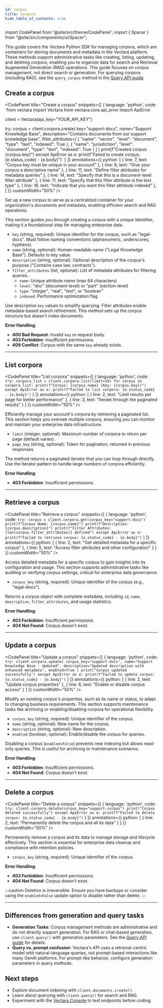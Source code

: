 ```yaml
---
id: corpus
title: Corpora
hide_table_of_contents: true
---
```


import CodePanel from '@site/src/theme/CodePanel';
import { Spacer } from "@site/src/components/ui/Spacer";

This guide covers the Vectara Python SDK for managing corpora, which are 
containers for storing documents and metadata in the Vectara platform. These 
methods support administrative tasks like creating, listing, updating, and 
deleting corpora, enabling you to organize data for search and Retrieval 
Augmented Generation (RAG) operations. This guide focuses on corpus management, 
not direct search or generation. For querying corpora (including RAG), see the 
`query_corpus` method in the [Query API guide](https://docs.vectara.com/docs/api-reference/search-apis/search).

## Create a corpus

<CodePanel
  title="Create a corpus"
  snippets={[
    {
      language: 'python',
      code: `from vectara import Vectara
from vectara.core.api_error import ApiError

client = Vectara(api_key="YOUR_API_KEY")

try:
    corpus = client.corpora.create(
        key="support-docs",
        name="Support Knowledge Base", 
        description="Contains documents from our support knowledge base",
        filter_attributes=[
            {
                "name": "sector",
                "level": "document",
                "type": "text",
                "indexed": True
            },
            {
                "name": "jurisdiction", 
                "level": "document",
                "type": "text",
                "indexed": True
            }
        ]
    )
    print(f"Created corpus: {corpus.key}")
except ApiError as e:
    print(f"Failed to create corpus: {e.status_code} - {e.body}")`
    }
  ]}
  annotations={{
    python: [
      { line: 7, text: "Corpus key must be unique in your account" },
      { line: 8, text: "Give your corpus a descriptive name" },
      { line: 11, text: "Define filter attributes for metadata queries" },
      { line: 14, text: "Specify that this is a document-level filter attribute" },
      { line: 11, text: "Specify that this filter attribute is the text type" },
      { line: 16, text: "Indicate that you want this filter attribute indexed" },
    ]
  }}
  customWidth="50%"
/>

Set up a new corpus to serve as a centralized container for your organization's 
documents and metadata, enabling efficient search and RAG operations.

This section guides you through creating a corpus with a unique identifier, making 
it a foundational step for managing enterprise data.

- `key` (string, required): Unique identifier for the corpus, such as "legal-docs". Must follow 
  naming conventions (alphanumeric, underscores, hyphens).
- `name` (string, optional): Human-readable name ("Legal Knowledge Base"). Defaults to key value.
- `description` (string, optional): Optional description of the corpus's purpose ("Contains case 
  law, contracts").
- `filter_attributes` (list, optional): List of metadata attributes for filtering queries.
  - `name`: Unique attribute name (max 64 characters)
  - `level`: "doc" (document-level) or "part" (section-level)
  - `type`: "integer", "real", "text", or "boolean"
  - `indexed`: Performance optimization flag

Use descriptive `key` values to simplify querying. Filter attributes enable metadata-based 
search refinement. This method sets up the corpus structure but doesn't index documents.

**Error Handling**:
- **400 Bad Request**: Invalid `key` or request body.
- **403 Forbidden**: Insufficient permissions.
- **409 Conflict**: Corpus with the same `key` already exists.

---

## List corpora

<CodePanel
  title="List corpora"
  snippets={[
    {
      language: 'python',
      code: `try:
    corpora_list = client.corpora.list(limit=10)
    for corpus in corpora_list:
        print(f"Corpus: {corpus.name} (Key: {corpus.key})")
except ApiError as e:
    print(f"Failed to list corpora: {e.status_code} - {e.body}")`
    }
  ]}
  annotations={{
    python: [
      { line: 2, text: "Limit results per page for better performance" },
      { line: 3, text: "Iterate through the paginated results" }
    ]
  }}
  customWidth="50%"
/>

Efficiently manage your account's corpora by retrieving a paginated list. This section helps you 
oversee multiple corpora, ensuring you can monitor and maintain your enterprise 
data infrastructure.

- `limit` (integer, optional): Maximum number of corpora to return per page (default varies).
- `page_key` (string, optional): Token for pagination, returned in previous responses.

The method returns a paginated iterator that you can loop through directly. Use the iterator 
pattern to handle large numbers of corpora efficiently.

**Error Handling**:
- **403 Forbidden**: Insufficient permissions.

---

## Retrieve a corpus

<CodePanel
  title="Retrieve a corpus"
  snippets={[
    {
      language: 'python',
      code: `try:
    corpus = client.corpora.get(corpus_key="support-docs")
    print(f"Corpus Name: {corpus.name}")
    print(f"Description: {corpus.description}")
    print(f"Filter Attributes: {len(corpus.filter_attributes)} defined")
except ApiError as e:
    print(f"Failed to retrieve corpus: {e.status_code} - {e.body}")`
    }
  ]}
  annotations={{
    python: [
      { line: 2, text: "Get detailed metadata for a specific corpus" },
      { line: 5, text: "Access filter attributes and other configuration" }
    ]
  }}
  customWidth="50%"
/>

Access detailed metadata for a specific corpus to gain insights into its 
configuration and usage. This section supports administrative tasks like 
auditing or verifying corpus settings, critical for enterprise data 
governance.

- `corpus_key` (string, required): Unique identifier of the corpus (e.g., "legal-docs").

Returns a corpus object with complete metadata, including `id`, `name`, `description`, 
`filter_attributes`, and usage statistics.

**Error Handling**:
- **403 Forbidden**: Insufficient permissions.
- **404 Not Found**: Corpus doesn't exist.

---

## Update a corpus

<CodePanel
  title="Update a corpus"
  snippets={[
    {
      language: 'python',
      code: `try:
    client.corpora.update(
        corpus_key="support-docs",
        name="Support Knowledge Base - Updated",
        description="Updated description with enhanced metadata",
        enabled=True
    )
    print("Corpus updated successfully")
except ApiError as e:
    print(f"Failed to update corpus: {e.status_code} - {e.body}")`
    }
  ]}
  annotations={{
    python: [
      { line: 2, text: "Update corpus properties" },
      { line: 6, text: "Enable or disable corpus access" }
    ]
  }}
  customWidth="50%"
/>

Modify an existing corpus's properties, such as its name or status, to adapt 
to changing business requirements. This section supports maintenance tasks 
like archiving or enabling/disabling corpora for operational flexibility.

- `corpus_key` (string, required): Unique identifier of the corpus.
- `name` (string, optional): New name for the corpus.
- `description` (string, optional): New description.
- `enabled` (boolean, optional): Enable/disable the corpus for queries.

Disabling a corpus (`enabled=False`) prevents new indexing but allows read-only queries. 
This is useful for archiving or maintenance scenarios.

**Error Handling**:
- **403 Forbidden**: Insufficient permissions.
- **404 Not Found**: Corpus doesn't exist.

---

## Delete a corpus

<CodePanel
  title="Delete a corpus"
  snippets={[
    {
      language: 'python',
      code: `try:
    client.corpora.delete(corpus_key="support-corpus")
    print("Corpus deleted successfully")
except ApiError as e:
    print(f"Failed to delete corpus: {e.status_code} - {e.body}")`
    }
  ]}
  annotations={{
    python: [
      { line: 2, text: "Permanently delete the corpus and all its data" }
    ]
  }}
  customWidth="50%"
/>

Permanently remove a corpus and its data to manage storage and lifecycle 
effectively. This section is essential for enterprise data cleanup and 
compliance with retention policies.

- `corpus_key` (string, required): Unique identifier of the corpus.

**Error Handling**:
- **403 Forbidden**: Insufficient permissions.
- **404 Not Found**: Corpus doesn't exist.

:::caution
Deletion is irreversible. Ensure you have backups or consider using the `enabled=False` 
update option to disable rather than delete.
:::

---

## Differences from generation and query tasks

- **Generation Tasks**: Corpus management methods are administrative and do not 
  directly support generation. For RAG or chat-based generation, use 
  `client.query()` with generation parameters. See the [Query API guide](https://docs.vectara.com/docs/api-reference/search-apis/search) 
  for details.
- **Query vs. prompt confusion**: Vectara's API uses a retrieval-centric model with 
  natural-language queries, not prompt-based interactions like many GenAI 
  platforms. For prompt-like behavior, configure generation parameters in query methods.

## Next steps

- Explore document indexing with `client.documents.create()`.
- Learn about querying with `client.query()` for search and RAG.
- Experiment with the [Vectara Console](https://console.vectara.com) 
  to test endpoints before coding.